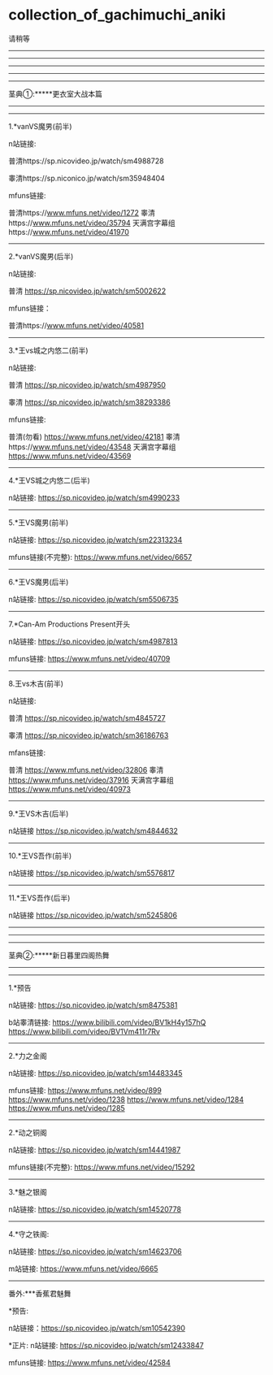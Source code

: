 # collection_of_gachimuchi_aniki
请稍等
___________
___________
_______
_______
_______
茎典①:*****更衣室大战本篇
______
______
1.*vanVS魔男(前半)

n站链接:

普清https://sp.nicovideo.jp/watch/sm4988728

睾清https://sp.niconico.jp/watch/sm35948404

mfuns链接:

普清https://www.mfuns.net/video/1272
睾清https://www.mfuns.net/video/35794
天满宫字幕组https://www.mfuns.net/video/41970
_______
2.*vanVS魔男(后半)

n站链接:

普清
https://sp.nicovideo.jp/watch/sm5002622

mfuns链接：

普清https://www.mfuns.net/video/40581
_______
3.*王vs城之内悠二(前半)

n站链接:

普清
https://sp.nicovideo.jp/watch/sm4987950

睾清
https://sp.nicovideo.jp/watch/sm38293386

mfuns链接:

普清(勿看)
https://www.mfuns.net/video/42181
睾清https://www.mfuns.net/video/43548
天满宫字幕组
https://www.mfuns.net/video/43569
______
4.*王VS城之内悠二(后半)

n站链接:
https://sp.nicovideo.jp/watch/sm4990233
_______
5.*王VS魔男(前半)

n站链接:
https://sp.nicovideo.jp/watch/sm22313234

mfuns链接(不完整):
https://www.mfuns.net/video/6657
_______
6.*王VS魔男(后半)

n站链接:
https://sp.nicovideo.jp/watch/sm5506735
________
7.*Can-Am Productions Present开头

n站链接:
https://sp.nicovideo.jp/watch/sm4987813

mfuns链接:
https://www.mfuns.net/video/40709
________
8.王vs木吉(前半)

n站链接:

普清
https://sp.nicovideo.jp/watch/sm4845727

睾清
https://sp.nicovideo.jp/watch/sm36186763

mfans链接:

普清
https://www.mfuns.net/video/32806
睾清
https://www.mfuns.net/video/37916
天满宫字幕组
https://www.mfuns.net/video/40973
______
9.*王VS木吉(后半)

n站链接
https://sp.nicovideo.jp/watch/sm4844632
_______
10.*王VS吾作(前半)

n站链接
https://sp.nicovideo.jp/watch/sm5576817
________
11.*王VS吾作(后半)

n站链接
https://sp.nicovideo.jp/watch/sm5245806
________
________
________
茎典②:*****新日暮里四阁热舞
________
________
1.*预告

n站链接:
https://sp.nicovideo.jp/watch/sm8475381

b站睾清链接:
https://www.bilibili.com/video/BV1kH4y157hQ
https://www.bilibili.com/video/BV1Vm411r7Rv
________
2.*力之金阁

n站链接:
https://sp.nicovideo.jp/watch/sm14483345

mfuns链接:
https://www.mfuns.net/video/899
https://www.mfuns.net/video/1238
https://www.mfuns.net/video/1284
https://www.mfuns.net/video/1285
________
2.*动之铜阁

n站链接:
https://sp.nicovideo.jp/watch/sm14441987

mfuns链接(不完整):
https://www.mfuns.net/video/15292
________
3.*魅之银阁

n站链接:
https://sp.nicovideo.jp/watch/sm14520778
_________
4.*守之铁阁:

n站链接:
https://sp.nicovideo.jp/watch/sm14623706

m站链接:
https://www.mfuns.net/video/6665
_______
番外:***香蕉君魅舞

*预告:

n站链接：https://sp.nicovideo.jp/watch/sm10542390

*正片:
n站链接:
https://sp.nicovideo.jp/watch/sm12433847

mfuns链接:
https://www.mfuns.net/video/42584
